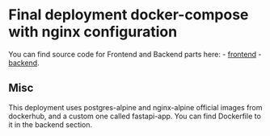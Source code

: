 # Final deployment docker-compose with nginx configuration

You can find source code for Frontend and Backend parts here:
    -  [frontend](https://github.com/ToTHXaT/Practice-blog-frontend.git)
    -  [backend](https://github.com/ToTHXaT/Practice-blog-backend.git).

## Misc

This deployment uses postgres-alpine and nginx-alpine official images from dockerhub, and a custom one called fastapi-app. You can find Dockerfile to it in the backend section.



    
